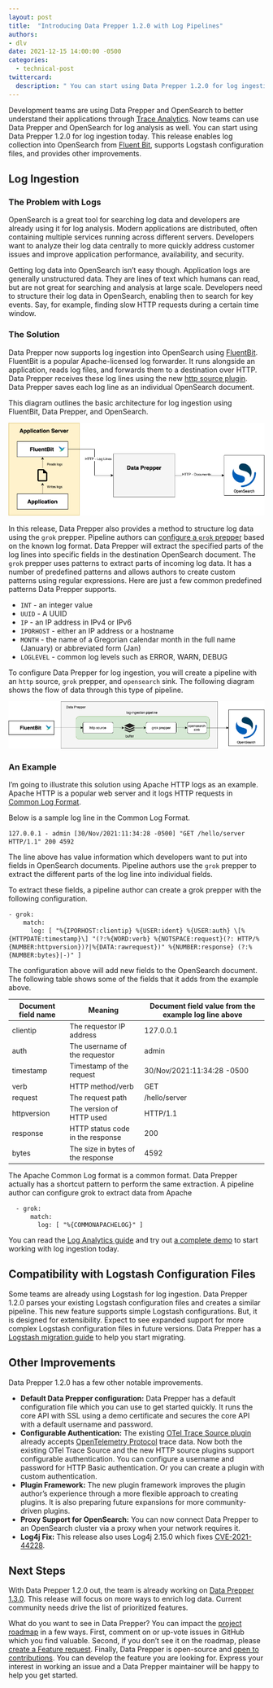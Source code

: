 ```yaml
---
layout: post
title:  "Introducing Data Prepper 1.2.0 with Log Pipelines"
authors:
- dlv
date: 2021-12-15 14:00:00 -0500
categories:
  - technical-post
twittercard:
  description: " You can start using Data Prepper 1.2.0 for log ingestion today. This release enables log collection into OpenSearch from Fluent Bit."
---
```


Development teams are using Data Prepper and OpenSearch to better understand their applications through 
[Trace Analytics](https://opensearch.org/docs/latest/observability-plugins/trace/index/). Now teams can 
use Data Prepper and OpenSearch for log analysis as well. You can start using Data Prepper 1.2.0 for 
log ingestion today. This release enables log collection into OpenSearch from 
[Fluent Bit](https://fluentbit.io/), supports Logstash configuration files, and provides other improvements.

## Log Ingestion

### The Problem with Logs

OpenSearch is a great tool for searching log data and developers are already using it for log analysis. 
Modern applications are distributed, often containing multiple services running across different servers. 
Developers want to analyze their log data centrally to more quickly address customer issues and improve 
application performance, availability, and security.

Getting log data into OpenSearch isn’t easy though. Application logs are generally unstructured data. 
They are lines of text which humans can read, but are not great for searching and analysis at large scale. 
Developers need to structure their log data in OpenSearch, enabling then to search for key events. Say, for 
example, finding slow HTTP requests during a certain time window.

### The Solution

Data Prepper now supports log ingestion into OpenSearch using [FluentBit](https://fluentbit.io/). FluentBit 
is a popular Apache-licensed log forwarder. It runs alongside an application, reads log files, and forwards them 
to a destination over HTTP. Data Prepper receives these log lines using the new 
[http source plugin](https://github.com/opensearch-project/data-prepper/tree/main/data-prepper-plugins/http-source).
Data Prepper saves each log line as an individual OpenSearch document.

This diagram outlines the basic architecture for log ingestion using FluentBit, Data Prepper, and OpenSearch.

![Architecture](/assets/media/blog-images/2021-12-15-Introducing-Data-Prepper-1.2.0-with-Log-Pipelines/Architecture.png)

In this release, Data Prepper also provides a method to structure log data using the `grok` prepper. Pipeline authors can 
[configure a `grok` prepper](https://github.com/opensearch-project/data-prepper/tree/main/data-prepper-plugins/grok-prepper) 
based on the known log format. Data Prepper will extract the specified parts of the log lines into specific fields in the 
destination OpenSearch document. The `grok` prepper uses patterns to extract parts of incoming log data. It has a number of 
predefined patterns and allows authors to create custom patterns using regular expressions. Here are just a few common 
predefined patterns Data Prepper supports.

* `INT` - an integer value
* `UUID` - A UUID
* `IP` - an IP address in IPv4 or IPv6
* `IPORHOST` - either an IP address or a hostname
* `MONTH` - the name of a Gregorian calendar month in the full name (January) or abbreviated form (Jan)
* `LOGLEVEL` - common log levels such as ERROR, WARN, DEBUG

To configure Data Prepper for log ingestion, you will create a pipeline with an `http` source, `grok` prepper, and `opensearch` sink. 
The following diagram shows the flow of data through this type of pipeline.

![Pipeline](/assets/media/blog-images/2021-12-15-Introducing-Data-Prepper-1.2.0-with-Log-Pipelines/Pipeline.png)

### An Example

I’m going to illustrate this solution using Apache HTTP logs as an example. Apache HTTP is a popular web server and it 
logs HTTP requests in [Common Log Format](https://httpd.apache.org/docs/2.4/logs.html#accesslog).

Below is a sample log line in the Common Log Format.

```
127.0.0.1 - admin [30/Nov/2021:11:34:28 -0500] "GET /hello/server HTTP/1.1" 200 4592
```

The line above has value information which developers want to put into fields in OpenSearch documents. Pipeline authors use
the `grok` prepper to extract the different parts of the log line into individual fields.

To extract these fields, a pipeline author can create a grok prepper with the following configuration.

```
- grok:
    match:
      log: [ "%{IPORHOST:clientip} %{USER:ident} %{USER:auth} \[%{HTTPDATE:timestamp}\] "(?:%{WORD:verb} %{NOTSPACE:request}(?: HTTP/%{NUMBER:httpversion})?|%{DATA:rawrequest})" %{NUMBER:response} (?:%{NUMBER:bytes}|-)" ]
```

The configuration above will add new fields to the OpenSearch document. The following table shows some of the fields that it adds from the example above.

| Document field name | Meaning | Document field value from the example log line above |
| ----------- | ----------- | ----------- |
| clientip | The requestor IP address | 127.0.0.1 |
| auth | The username of the requestor | admin |
| timestamp | Timestamp of the request | 30/Nov/2021:11:34:28 -0500 |
| verb  |HTTP method/verb | GET |
| request |The request path | /hello/server |
| httpversion |  The version of HTTP used | HTTP/1.1 |
| response |  HTTP status code in the response | 200 |
| bytes | The size in bytes of the response | 4592 |

The Apache Common Log format is a common format. Data Prepper actually has a shortcut pattern to perform the same extraction. A pipeline author can configure grok to extract data from Apache

```
  - grok:
      match:
        log: [ "%{COMMONAPACHELOG}" ]
```

You can read the [Log Analytics guide](https://github.com/opensearch-project/data-prepper/blob/main/docs/log_analytics.md) 
and try out [a complete demo](https://github.com/opensearch-project/data-prepper/blob/main/examples/log-ingestion/log_ingestion_demo_guide.md) 
to start working with log ingestion today.

## Compatibility with Logstash Configuration Files

Some teams are already using Logstash for log ingestion. Data Prepper 1.2.0 parses your existing 
Logstash configuration files and creates a similar pipeline. This new feature supports simple Logstash 
configurations. But, it is designed for extensibility. Expect to see expanded support for more complex 
Logstash configuration files in future versions. Data Prepper has a 
[Logstash migration guide](https://github.com/opensearch-project/data-prepper/blob/main/docs/logstash_migration_guide.md) 
to help you start migrating.

## Other Improvements

Data Prepper 1.2.0 has a few other notable improvements.

* **Default Data Prepper configuration:** Data Prepper has a default configuration file which you can use to get started quickly. It runs the core API with SSL using a demo certificate and secures the core API with a default username and password.
* **Configurable Authentication:** The existing [OTel Trace Source plugin](https://github.com/opensearch-project/data-prepper/tree/main/data-prepper-plugins/otel-trace-source) already accepts [OpenTelemetry Protocol](https://github.com/open-telemetry/oteps/blob/main/text/0035-opentelemetry-protocol.md) trace data. Now both the existing OTel Trace Source and the new HTTP source plugins support configurable authentication. You can configure a username and password for HTTP Basic authentication. Or you can create a plugin with custom authentication.
* **Plugin Framework:** The new plugin framework improves the plugin author’s experience through a more flexible approach to creating plugins. It is also preparing future expansions for more community-driven plugins.
* **Proxy Support for OpenSearch:** You can now connect Data Prepper to an OpenSearch cluster via a proxy when your network requires it.
* **Log4j Fix:** This release also uses Log4j 2.15.0 which fixes [CVE-2021-44228](https://nvd.nist.gov/vuln/detail/CVE-2021-44228).

## Next Steps

With Data Prepper 1.2.0 out, the team is already working on 
[Data Prepper 1.3.0](https://github.com/opensearch-project/data-prepper/milestone/2). 
This release will focus on more ways to enrich log data. Current community needs drive the list of prioritized features.

What do you want to see in Data Prepper? You can impact the [project roadmap](https://github.com/opensearch-project/data-prepper/projects/1) 
in a few ways. First, comment on or up-vote issues in GitHub which you find valuable. Second, if you 
don’t see it on the roadmap, please [create a Feature request](https://github.com/opensearch-project/data-prepper/issues/new/choose). 
Finally, Data Prepper is open-source and [open to contributions](https://github.com/opensearch-project/data-prepper/blob/main/CONTRIBUTING.md). 
You can develop the feature you are looking for. Express your interest in working an issue and a Data Prepper maintainer 
will be happy to help you get started.
